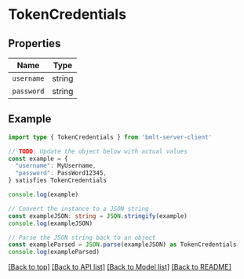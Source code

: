 
# TokenCredentials


## Properties

Name | Type
------------ | -------------
`username` | string
`password` | string

## Example

```typescript
import type { TokenCredentials } from 'bmlt-server-client'

// TODO: Update the object below with actual values
const example = {
  "username": MyUsername,
  "password": PassWord12345,
} satisfies TokenCredentials

console.log(example)

// Convert the instance to a JSON string
const exampleJSON: string = JSON.stringify(example)
console.log(exampleJSON)

// Parse the JSON string back to an object
const exampleParsed = JSON.parse(exampleJSON) as TokenCredentials
console.log(exampleParsed)
```

[[Back to top]](#) [[Back to API list]](../README.md#api-endpoints) [[Back to Model list]](../README.md#models) [[Back to README]](../README.md)


